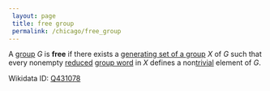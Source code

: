 ```yaml
---
 layout: page
 title: free group
 permalink: /chicago/free_group
---
```

A [group](https://mathgloss.github.io/MathGloss/chicago/group) $G$ is **free** if there exists a [generating set of a group](https://mathgloss.github.io/MathGloss/chicago/generating_set_of_a_group) $X$ of $G$ such that every nonempty [reduced](https://mathgloss.github.io/MathGloss/chicago/reduced_word) [group word](https://mathgloss.github.io/MathGloss/chicago/group_word) in $X$ defines a non[trivial](https://mathgloss.github.io/MathGloss/chicago/identity_element) element of $G$.

Wikidata ID: [Q431078](https://www.wikidata.org/wiki/Q431078)